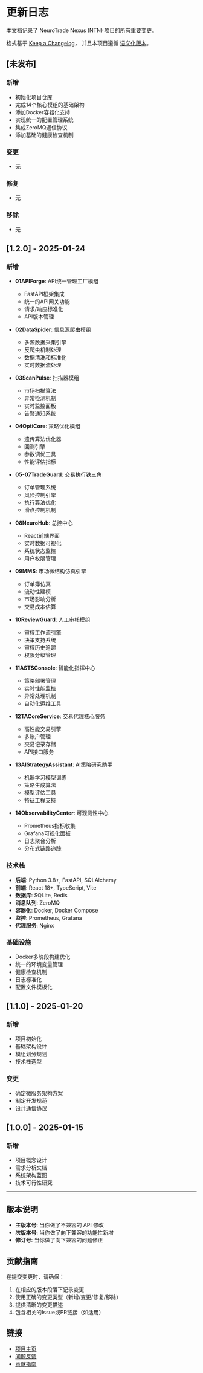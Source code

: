 # 更新日志

本文档记录了 NeuroTrade Nexus (NTN) 项目的所有重要变更。

格式基于 [Keep a Changelog](https://keepachangelog.com/zh-CN/1.0.0/)，
并且本项目遵循 [语义化版本](https://semver.org/lang/zh-CN/)。

## [未发布]

### 新增
- 初始化项目仓库
- 完成14个核心模组的基础架构
- 添加Docker容器化支持
- 实现统一的配置管理系统
- 集成ZeroMQ通信协议
- 添加基础的健康检查机制

### 变更
- 无

### 修复
- 无

### 移除
- 无

## [1.2.0] - 2025-01-24

### 新增
- **01APIForge**: API统一管理工厂模组
  - FastAPI框架集成
  - 统一的API网关功能
  - 请求/响应标准化
  - API版本管理

- **02DataSpider**: 信息源爬虫模组
  - 多源数据采集引擎
  - 反爬虫机制处理
  - 数据清洗和标准化
  - 实时数据流处理

- **03ScanPulse**: 扫描器模组
  - 市场扫描算法
  - 异常检测机制
  - 实时监控面板
  - 告警通知系统

- **04OptiCore**: 策略优化模组
  - 遗传算法优化器
  - 回测引擎
  - 参数调优工具
  - 性能评估指标

- **05-07TradeGuard**: 交易执行铁三角
  - 订单管理系统
  - 风险控制引擎
  - 执行算法优化
  - 滑点控制机制

- **08NeuroHub**: 总控中心
  - React前端界面
  - 实时数据可视化
  - 系统状态监控
  - 用户权限管理

- **09MMS**: 市场微结构仿真引擎
  - 订单簿仿真
  - 流动性建模
  - 市场影响分析
  - 交易成本估算

- **10ReviewGuard**: 人工审核模组
  - 审核工作流引擎
  - 决策支持系统
  - 审核历史追踪
  - 权限分级管理

- **11ASTSConsole**: 智能化指挥中心
  - 策略部署管理
  - 实时性能监控
  - 异常处理机制
  - 自动化运维工具

- **12TACoreService**: 交易代理核心服务
  - 高性能交易引擎
  - 多账户管理
  - 交易记录存储
  - API接口服务

- **13AIStrategyAssistant**: AI策略研究助手
  - 机器学习模型训练
  - 策略生成算法
  - 模型评估工具
  - 特征工程支持

- **14ObservabilityCenter**: 可观测性中心
  - Prometheus指标收集
  - Grafana可视化面板
  - 日志聚合分析
  - 分布式链路追踪

### 技术栈
- **后端**: Python 3.8+, FastAPI, SQLAlchemy
- **前端**: React 18+, TypeScript, Vite
- **数据库**: SQLite, Redis
- **消息队列**: ZeroMQ
- **容器化**: Docker, Docker Compose
- **监控**: Prometheus, Grafana
- **代理服务**: Nginx

### 基础设施
- Docker多阶段构建优化
- 统一的环境变量管理
- 健康检查机制
- 日志标准化
- 配置文件模板化

## [1.1.0] - 2025-01-20

### 新增
- 项目初始化
- 基础架构设计
- 模组划分规划
- 技术栈选型

### 变更
- 确定微服务架构方案
- 制定开发规范
- 设计通信协议

## [1.0.0] - 2025-01-15

### 新增
- 项目概念设计
- 需求分析文档
- 系统架构蓝图
- 技术可行性研究

---

## 版本说明

- **主版本号**: 当你做了不兼容的 API 修改
- **次版本号**: 当你做了向下兼容的功能性新增
- **修订号**: 当你做了向下兼容的问题修正

## 贡献指南

在提交变更时，请确保：

1. 在相应的版本段落下记录变更
2. 使用正确的变更类型（新增/变更/修复/移除）
3. 提供清晰的变更描述
4. 包含相关的Issue或PR链接（如适用）

## 链接

- [项目主页](https://github.com/wufayuzhi/NeuroTrade-Nexus-NTN)
- [问题反馈](https://github.com/wufayuzhi/NeuroTrade-Nexus-NTN/issues)
- [贡献指南](CONTRIBUTING.md)